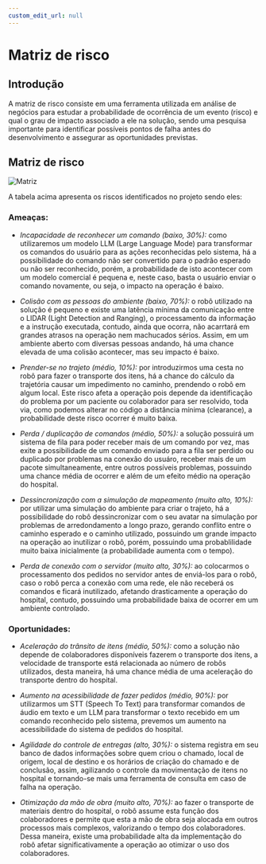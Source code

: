 ```yaml
---
custom_edit_url: null
---
```


# Matriz de risco

## Introdução

A matriz de risco consiste em uma ferramenta utilizada em análise de negócios para estudar a probabilidade de ocorrência de um evento (risco) e qual o grau de impacto associado a ele na solução, sendo uma pesquisa importante para identificar possíveis pontos de falha antes do desenvolvimento e assegurar as oportunidades previstas.

## Matriz de risco

![Matriz](/img/matriz_risco.png)

A tabela acima apresenta os riscos identificados no projeto sendo eles:

### Ameaças:

- *Incapacidade de reconhecer um comando (baixo, 30%):* como utilizaremos um modelo LLM (Large Language Mode) para transformar os comandos do usuário para as ações reconhecidas pelo sistema, há a possibilidade do comando não ser convertido para o padrão esperado ou não ser reconhecido, porém, a probabilidade de isto acontecer com um modelo comercial é pequena e, neste caso, basta o usuário enviar o comando novamente, ou seja, o impacto na operação é baixo.

- *Colisão com as pessoas do ambiente (baixo, 70%):* o robô utilizado na solução é pequeno e existe uma latência mínima da comunicação entre o LIDAR (Light Detection and Ranging), o processamento da informação e a instrução executada, contudo, ainda que ocorra, não acarrtará em grandes atrasos na operação nem machucados sérios. Assim, em um ambiente aberto com diversas pessoas andando, há uma chance elevada de uma colisão acontecer, mas seu impacto é baixo.
    
- *Prender-se no trajeto (médio, 10%):* por introduzirmos uma cesta no robô para fazer o transporte dos itens, há a chance do cálculo da trajetória causar um impedimento no caminho, prendendo o robô em algum local. Este risco afeta a operação pois depende da identificação do problema por um paciente ou colaborador para ser resolvido, toda via, como podemos alterar no código a distância mínima (clearance), a probabilidade deste risco ocorrer é muito baixa.

- *Perda / duplicação de comandos (médio, 50%):* a solução possuirá um sistema de fila para poder receber mais de um comando por vez, mas exite a possibilidade de um comando enviado para a fila ser perdido ou duplicado por problemas na conexão do usuáro, receber mais de um pacote simultaneamente, entre outros possíveis problemas, possuindo uma chance média de ocorrer e além de um efeito médio na operação do hospital.

- *Dessincronização com a simulação de mapeamento (muito alto, 10%):* por utilizar uma simulação do ambiente para criar o trajeto, há a possibilidade do robô dessincronizar com o seu avatar na simulação por problemas de arredondamento a longo prazo, gerando conflito entre o caminho esperado e o caminho utilizado, possuindo um grande impacto na operação ao inutilizar o robô, porém, possuindo uma probablilidade muito baixa inicialmente (a probabilidade aumenta com o tempo).

- *Perda de conexão com o servidor (muito alto, 30%):* ao colocarmos o processamento dos pedidos no servidor antes de enviá-los para o robô, caso o robô perca a conexão com uma rede, ele não receberá os comandos e ficará inutilizado, afetando drasticamente a operação do hospital, contudo, possuindo uma probabilidade baixa de ocorrer em um ambiente controlado.

### Oportunidades:

- *Aceleração do trânsito de itens (médio, 50%):* como a solução não depende de colaboradores disponíveis fazerem o transporte dos itens, a velocidade de transporte está relacionada ao número de robôs utilizados, desta maneira, há uma chance média de uma aceleração do transporte dentro do hospital.

- *Aumento na acessibilidade de fazer pedidos (médio, 90%):* por utilizarmos um STT (Speech To Text) para transformar comandos de áudio em texto e um LLM para transformar o texto recebido em um comando reconhecido pelo sistema, prevemos um aumento na acessibilidade do sistema de pedidos do hospital.

- *Agilidade do controle de entregas (alto, 30%):* o sistema registra em seu banco de dados informações sobre quem criou o chamado, local de origem, local de destino e os horários de criação do chamado e de conclusão, assim, agilizando o controle da movimentação de itens no hospital e tornando-se mais uma ferramenta de consulta em caso de falha na operação.

- *Otimização da mão de obra (muito alto, 70%):* ao fazer o transporte de materiais dentro do hospital, o robô assume esta função dos colaboradores e permite que esta a mão de obra seja alocada em outros processos mais complexos, valorizando o tempo dos colaboradores. Dessa maneira, existe uma probabilidade alta da implementação do robô afetar significativamente a operação ao otimizar o uso dos colaboradores.